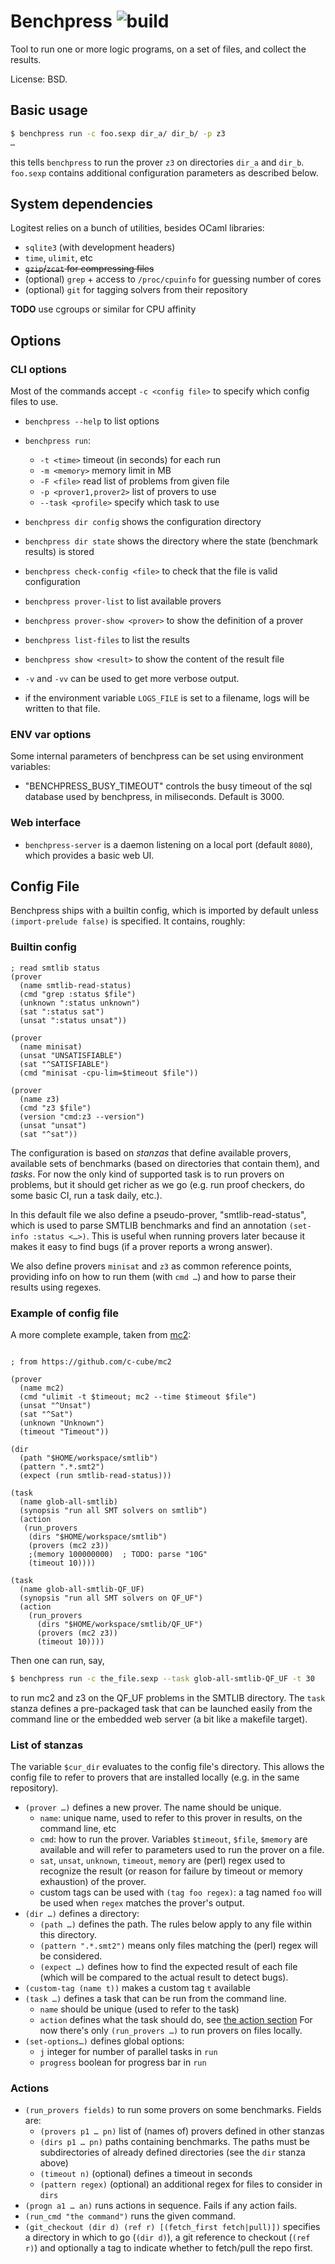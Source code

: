 # Benchpress ![build](https://github.com/sneeuwballen/benchpress/workflows/build/badge.svg)

Tool to run one or more logic programs, on a set of files, and collect the
results.

License: BSD.

## Basic usage

```sh
$ benchpress run -c foo.sexp dir_a/ dir_b/ -p z3
…
```

this tells `benchpress` to run the prover `z3` on directories `dir_a`
and `dir_b`. `foo.sexp` contains additional configuration parameters
as described below.

## System dependencies

Logitest relies on a bunch of utilities, besides OCaml libraries:

- `sqlite3` (with development headers)
- `time`, `ulimit`, etc
- ~~`gzip`/`zcat` for compressing files~~
- (optional) `grep` + access to `/proc/cpuinfo` for guessing number of cores
- (optional) `git` for tagging solvers from their repository

**TODO** use cgroups or similar for CPU affinity

## Options

### CLI options

Most of the commands accept `-c <config file>` to specify which config files to use.

- `benchpress --help` to list options
- `benchpress run`:
  * `-t <time>` timeout (in seconds) for each run
  * `-m <memory>` memory limit in MB
  * `-F <file>` read list of problems from given file
  * `-p <prover1,prover2>` list of provers to use
  * `--task <profile>` specify which task to use
- `benchpress dir config` shows the configuration directory
- `benchpress dir state` shows the directory where the state (benchmark results) is stored
- `benchpress check-config <file>` to check that the file is valid configuration
- `benchpress prover-list` to list available provers
- `benchpress prover-show <prover>` to show the definition of a prover
- `benchpress list-files` to list the results
- `benchpress show <result>` to show the content of the result file

- `-v` and `-vv` can be used to get more verbose output.
- if the environment variable `LOGS_FILE` is set to a filename, logs will be
  written to that file.

### ENV var options

Some internal parameters of benchpress can be set using environment variables:

- "BENCHPRESS_BUSY_TIMEOUT" controls the busy timeout of the sql database used
  by benchpress, in miliseconds. Default is 3000.



### Web interface

- `benchpress-server` is a daemon listening on a local port (default `8080`),
  which provides a basic web UI.

## Config File

Benchpress ships with a builtin config, which is imported by default
unless `(import-prelude false)` is specified. It contains, roughly:

### Builtin config

```sexp
; read smtlib status
(prover
  (name smtlib-read-status)
  (cmd "grep :status $file")
  (unknown ":status unknown")
  (sat ":status sat")
  (unsat ":status unsat"))

(prover
  (name minisat)
  (unsat "UNSATISFIABLE")
  (sat "^SATISFIABLE")
  (cmd "minisat -cpu-lim=$timeout $file"))

(prover
  (name z3)
  (cmd "z3 $file")
  (version "cmd:z3 --version")
  (unsat "unsat")
  (sat "^sat"))
```

The configuration is based on _stanzas_ that define available provers, available
sets of benchmarks (based on directories that contain  them), and _tasks_.
For now the only kind of supported task is to run provers on problems,
but it should get richer as we go (e.g. run proof checkers, do some basic CI,
run a task daily, etc.).

In this default file we also define a pseudo-prover, "smtlib-read-status",
which is used to parse SMTLIB benchmarks and find an annotation
`(set-info :status <…>)`. This is useful when running provers later
because it makes it easy to find bugs (if a prover reports a wrong answer).

We also define provers `minisat` and `z3` as common reference points,
providing info on how to run them (with `cmd …`) and how to parse their
results using regexes.

### Example of config file

A more complete example, taken from [mc2](https://github.com/c-cube/mc2):

```sexp

; from https://github.com/c-cube/mc2

(prover
  (name mc2)
  (cmd "ulimit -t $timeout; mc2 --time $timeout $file")
  (unsat "^Unsat")
  (sat "^Sat")
  (unknown "Unknown")
  (timeout "Timeout"))

(dir
  (path "$HOME/workspace/smtlib")
  (pattern ".*.smt2")
  (expect (run smtlib-read-status)))

(task
  (name glob-all-smtlib)
  (synopsis "run all SMT solvers on smtlib")
  (action
   (run_provers
    (dirs "$HOME/workspace/smtlib")
    (provers (mc2 z3))
    ;(memory 100000000)  ; TODO: parse "10G"
    (timeout 10))))

(task
  (name glob-all-smtlib-QF_UF)
  (synopsis "run all SMT solvers on QF_UF")
  (action
    (run_provers
      (dirs "$HOME/workspace/smtlib/QF_UF")
      (provers (mc2 z3))
      (timeout 10))))
```

Then one can run, say,
```sh
$ benchpress run -c the_file.sexp --task glob-all-smtlib-QF_UF -t 30
```
to run mc2 and z3 on the QF_UF problems in the SMTLIB directory.
The `task` stanza defines a pre-packaged task that can be launched easily
from the command line or the embedded web server (a bit like a makefile target).

### List of stanzas

The variable `$cur_dir` evaluates to the config file's directory. This allows
the config file to refer to provers that are installed locally (e.g. in the
same repository).

- `(prover …)` defines a new prover. The name should be unique.
  * `name`: unique name, used to refer to this prover in results, on the command line, etc
  * `cmd`: how to run the prover. Variables `$timeout`, `$file`, `$memory` are
    available and will refer to parameters used to run the prover on a file.
  * `sat`, `unsat`, `unknown`, `timeout`, `memory` are (perl) regex used to recognize
    the result (or reason for failure by timeout or memory exhaustion) of the prover.
  * custom tags can be used with `(tag foo regex)`: a tag named `foo` will be
    used when `regex` matches the prover's output.
- `(dir …)` defines a directory:
  * `(path …)` defines the path. The rules below apply to any file within this directory.
  * `(pattern ".*.smt2")` means only files matching the (perl) regex will be considered.
  * `(expect …)` defines how to find the expected result of each file (which will
    be compared to the actual result to detect bugs).
- `(custom-tag (name t))` makes a custom tag `t` available
- `(task …)` defines a task that can be run from the command line.
  * `name` should be unique (used to refer to the task)
  * `action` defines what the task should do, see [the action section](#actions)
    For now there's only `(run_provers …)` to run provers on files locally.
- `(set-options…)` defines global options:
  * `j` integer for number of parallel tasks in `run`
  * `progress` boolean for progress bar in `run`

### Actions

- `(run_provers fields)` to run some provers on some benchmarks. Fields are:
  * `(provers p1 … pn)` list of (names of) provers defined in other stanzas
  * `(dirs p1 … pn)` paths containing benchmarks. The paths must be subdirectories
    of already defined directories (see the `dir` stanza above)
  * `(timeout n)` (optional) defines a timeout in seconds
  * `(pattern regex)` (optional) an additional regex for files to consider in `dirs`
- `(progn a1 … an)` runs actions in sequence. Fails if any action fails.
- `(run_cmd "the command")` runs the given command.
- `(git_checkout (dir d) (ref r) [(fetch_first fetch|pull)])` specifies
  a directory in which to go (`(dir d)`), a git reference to checkout (`(ref r)`)
  and optionally a tag to indicate whether to fetch/pull the repo first.

